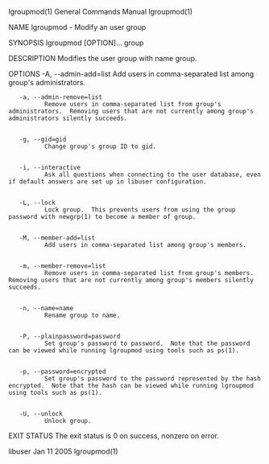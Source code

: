 lgroupmod(1)                                                                               General Commands Manual                                                                               lgroupmod(1)



NAME
       lgroupmod - Modify an user group


SYNOPSIS
       lgroupmod [OPTION]... group


DESCRIPTION
       Modifies the user group with name group.


OPTIONS
       -A, --admin-add=list
              Add users in comma-separated list among group's administrators.


       -a, --admin-remove=list
              Remove users in comma-separated list from group's administrators.  Removing users that are not currently among group's administrators silently succeeds.


       -g, --gid=gid
              Change group's group ID to gid.


       -i, --interactive
              Ask all questions when connecting to the user database, even if default answers are set up in libuser configuration.


       -L, --lock
              Lock group.  This prevents users from using the group password with newgrp(1) to become a member of group.


       -M, --member-add=list
              Add users in comma-separated list among group's members.


       -m, --member-remove=list
              Remove users in comma-separated list from group's members.  Removing users that are not currently among group's members silently succeeds.


       -n, --name=name
              Rename group to name.


       -P, --plainpassword=password
              Set group's password to password.  Note that the password can be viewed while running lgroupmod using tools such as ps(1).


       -p, --password=encrypted
              Set group's password to the password represented by the hash encrypted.  Note that the hash can be viewed while running lgroupmod using tools such as ps(1).


       -U, --unlock
              Unlock group.


EXIT STATUS
       The exit status is 0 on success, nonzero on error.



libuser                                                                                          Jan 11 2005                                                                                     lgroupmod(1)
